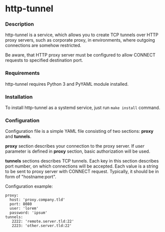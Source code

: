 # http-tunnel
### Description
http-tunnel is a service, which allows you to create TCP tunnels over HTTP proxy servers, such as corporate proxy, in environments, where outgoing connections are somehow restricted.

Be aware, that HTTP proxy server must be configured to allow CONNECT requests to specified destination port.

### Requirements
http-tunnel requires Python 3 and PyYAML module installed.

### Installation
To install http-tunnel as a systemd service, just run `make install` command.

### Configuration
Configuration file is a simple YAML file consisting of two sections: __proxy__ and __tunnels__.

__proxy__ section describes your connection to the proxy server. If _user_ parameter is defined in __proxy__ section, basic authorization will be used.

__tunnels__ sections describes TCP tunnels. Each key in this section describes port number, on which connections will be accepted. Each value is a string to be sent to proxy server with CONNECT request. Typically, it should be in form of "hostname:port".

Configuration example:
```
proxy:
  host: 'proxy.company.tld'
  port: 8080
  user: 'lorem'
  password: 'ipsum'
tunnels:
   2222: 'remote.server.tld:22'
   2223: 'other.server.tld:22'
```
